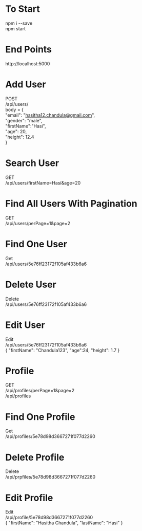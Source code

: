 # To Start

npm i --save <br />
npm start <br />

# End Points

http://localhost:5000
<br />

# Add User

POST <br/>
/api/users/ <br/>
body = { <br />
"email": "hasitha12.chandula@gmail.com", <br/>
"gender": "male", <br/>
"firstName":"Hasi",<br/>
"age": 20, <br/>
"height": 12.4 <br/>
}

# Search User

GET <br />
/api/users/firstName=Hasi&age=20

# Find All Users With Pagination

GET <br />
/api/users/perPage=1&page=2

# Find One User

Get <br />
/api/users/5e76ff23172f105af433b6a6 <br />

# Delete User

Delete <br />
/api/users/5e76ff23172f105af433b6a6 <br />

# Edit User

Edit <br />
/api/users/5e76ff23172f105af433b6a6 <br />
{
"firstName": "Chandula123",
"age":24,
"height": 1.7
}

# Profile

GET <br />
/api/profiles/perPage=1&page=2 <br />
/api/profiles

# Find One Profile

Get <br />
/api/profiles/5e78d98d3667271f077d2260 <br />

# Delete Profile

Delete <br />
/api/prpfiles/5e78d98d3667271f077d2260 <br />

# Edit Profile

Edit <br />
/api/profile/5e78d98d3667271f077d2260 <br />
{
"firstName": "Hasitha Chandula",
"lastName": "Hasi"
}
